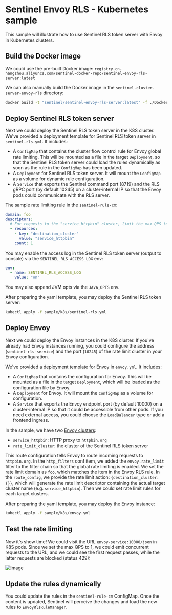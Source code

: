 # Sentinel Envoy RLS - Kubernetes sample

This sample will illustrate how to use Sentinel RLS token server with Envoy in Kubernetes clusters.

## Build the Docker image

We could use the pre-built Docker image: `registry.cn-hangzhou.aliyuncs.com/sentinel-docker-repo/sentinel-envoy-rls-server:latest`

We can also manually build the Docker image in the `sentinel-cluster-server-envoy-rls` directory:

```bash
docker build -t "sentinel/sentinel-envoy-rls-server:latest" -f ./Dockerfile .
```

## Deploy Sentinel RLS token server

Next we could deploy the Sentinel RLS token server in the K8S cluster.
We've provided a deployment template for Sentinel RLS token server in `sentinel-rls.yml`.
It includes:

- A `ConfigMap` that contains the cluster flow control rule for Envoy global rate limiting.
  This will be mounted as a file in the target `Deployment`, so that the Sentinel RLS token server
  could load the rules dynamically as soon as the rule in the `ConfigMap` has been updated.
- A `Deployment` for Sentinel RLS token server. It will mount the `ConfigMap` as a volume
  for dynamic rule configuration.
- A `Service` that exports the Sentinel command port (8719) and the RLS gRPC port (by default 10245)
  on a cluster-internal IP so that the Envoy pods could communicate with the RLS server.

The sample rate limiting rule in the `sentinel-rule-cm`:

```yaml
domain: foo
descriptors:
  # For requests to the "service_httpbin" cluster, limit the max QPS to 1
  - resources:
    - key: "destination_cluster"
      value: "service_httpbin"
    count: 1
```

You may enable the access log in the Sentinel RLS token server (output to console)
via the `SENTINEL_RLS_ACCESS_LOG` env:

```yaml
env:
  - name: SENTINEL_RLS_ACCESS_LOG
    value: "on"
```

You may also append JVM opts via the `JAVA_OPTS` env.

After preparing the yaml template, you may deploy the Sentinel RLS token server:

```bash
kubectl apply -f sample/k8s/sentinel-rls.yml
```

## Deploy Envoy

Next we could deploy the Envoy instances in the K8S cluster. If you've already had Envoy instances running,
you could configure the address (`sentinel-rls-service`) and the port (`10245`)
of the rate limit cluster in your Envoy configuration.

We've provided a deployment template for Envoy in `envoy.yml`.
It includes:

- A `ConfigMap` that contains the configuration for Envoy.
  This will be mounted as a file in the target `Deployment`, which will be loaded as the configuration
  file by Envoy.
- A `Deployment` for Envoy. It will mount the `ConfigMap` as a volume
  for configuration.
- A `Service` that exports the Envoy endpoint port (by default 10000) on a cluster-internal IP
  so that it could be accessible from other pods. If you need external access, you could choose the
  `LoadBalancer` type or add a frontend ingress.

In the sample, we have two [Envoy clusters](https://www.envoyproxy.io/docs/envoy/latest/api-v2/clusters/clusters):

- `service_httpbin`: HTTP proxy to `httpbin.org`
- `rate_limit_cluster`: the cluster of the Sentinel RLS token server

This route configuration tells Envoy to route incoming requests to `httpbin.org`. In the `http_filters` conf item,
we added the `envoy.rate_limit` filter to the filter chain so that the global rate limiting is enabled.
We set the rate limit domain as `foo`, which matches the item in the Envoy RLS rule.
In the `route_config`, we provide the rate limit action: `{destination_cluster: {}}`, which will
generate the rate limit descriptor containing the actual target cluster name (e.g. `service_httpbin`).
Then we could set rate limit rules for each target clusters.

After preparing the yaml template, you may deploy the Envoy instance:

```bash
kubectl apply -f sample/k8s/envoy.yml
```

## Test the rate limiting

Now it's show time! We could visit the URL `envoy-service:10000/json` in K8S pods.
Since we set the max QPS to 1, we could emit concurrent requests to the URL, and we
could see the first request passes, while the latter requests are blocked (status 429):

![image](https://user-images.githubusercontent.com/9434884/68571798-d0a46500-049e-11ea-8488-5e90f56f23a5.png)

## Update the rules dynamically

You could update the rules in the `sentinel-rule-cm` ConfigMap. Once the content is updated,
Sentinel will perceive the changes and load the new rules to `EnvoyRlsRuleManager`.
